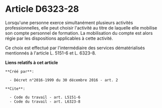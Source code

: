 # Article D6323-28

Lorsqu'une personne exerce simultanément plusieurs activités professionnelles, elle peut choisir l'activité au titre de
laquelle elle mobilise son compte personnel de formation. La mobilisation du compte est alors régie par les dispositions
applicables à cette activité. 

Ce choix est effectué par l'intermédiaire des services dématérialisés mentionnés à l'article L. 5151-6 et L. 6323-8.

**Liens relatifs à cet article**

	**Créé par**:

	  - Décret n°2016-1999 du 30 décembre 2016 - art. 2

	**Cite**:

	  - Code du travail - art. L5151-6
	  - Code du travail - art. L6323-8
